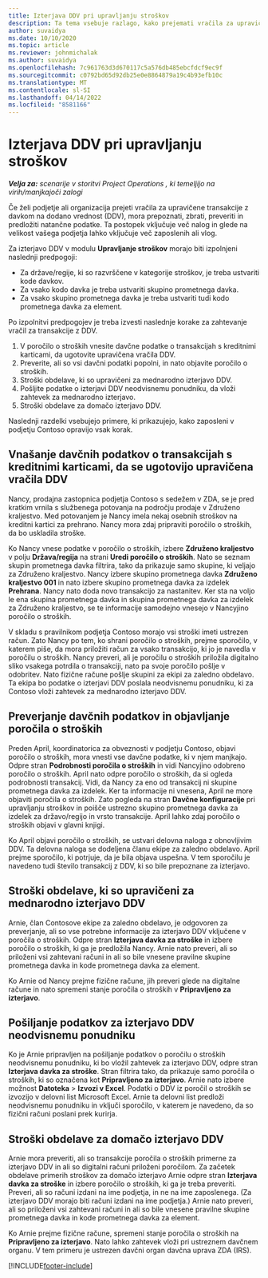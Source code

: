 ```yaml
---
title: Izterjava DDV pri upravljanju stroškov
description: Ta tema vsebuje razlago, kako prejemati vračila za upravičene transakcije z davkom na dodano vrednost (DDV).
author: suvaidya
ms.date: 10/10/2020
ms.topic: article
ms.reviewer: johnmichalak
ms.author: suvaidya
ms.openlocfilehash: 7c961763d3d670117c5a576db485ebcfdcf9ec9f
ms.sourcegitcommit: c0792bd65d92db25e0e8864879a19c4b93efb10c
ms.translationtype: MT
ms.contentlocale: sl-SI
ms.lasthandoff: 04/14/2022
ms.locfileid: "8581166"
---
```

# <a name="vat-recovery-in-expense-management"></a>Izterjava DDV pri upravljanju stroškov

_**Velja za:** scenarije v storitvi Project Operations , ki temeljijo na virih/manjkajoči zalogi_

Če želi podjetje ali organizacija prejeti vračila za upravičene transakcije z davkom na dodano vrednost (DDV), mora prepoznati, zbrati, preveriti in predložiti natančne podatke. Ta postopek vključuje več nalog in glede na velikost vašega podjetja lahko vključuje več zaposlenih ali vlog.

Za izterjavo DDV v modulu **Upravljanje stroškov** morajo biti izpolnjeni naslednji predpogoji:

- Za države/regije, ki so razvrščene v kategorije stroškov, je treba ustvariti kode davkov.
- Za vsako kodo davka je treba ustvariti skupino prometnega davka.
- Za vsako skupino prometnega davka je treba ustvariti tudi kodo prometnega davka za element.

Po izpolnitvi predpogojev je treba izvesti naslednje korake za zahtevanje vračil za transakcije z DDV.

1. V poročilo o stroških vnesite davčne podatke o transakcijah s kreditnimi karticami, da ugotovite upravičena vračila DDV.
2. Preverite, ali so vsi davčni podatki popolni, in nato objavite poročilo o stroških.
3. Stroški obdelave, ki so upravičeni za mednarodno izterjavo DDV.
4. Pošljite podatke o izterjavi DDV neodvisnemu ponudniku, da vloži zahtevek za mednarodno izterjavo.
5. Stroški obdelave za domačo izterjavo DDV.

Naslednji razdelki vsebujejo primere, ki prikazujejo, kako zaposleni v podjetju Contoso opravijo vsak korak.

## <a name="enter-tax-information-about-credit-card-transactions-to-identify-eligible-vat-refunds"></a>Vnašanje davčnih podatkov o transakcijah s kreditnimi karticami, da se ugotovijo upravičena vračila DDV

Nancy, prodajna zastopnica podjetja Contoso s sedežem v ZDA, se je pred kratkim vrnila s službenega potovanja na področju prodaje v Združeno kraljestvo. Med potovanjem je Nancy imela nekaj osebnih stroškov na kreditni kartici za prehrano. Nancy mora zdaj pripraviti poročilo o stroških, da bo uskladila stroške.

Ko Nancy vnese podatke v poročilo o stroških, izbere **Združeno kraljestvo** v polju **Država/regija** na strani **Uredi poročilo o stroških**. Nato se seznam skupin prometnega davka filtrira, tako da prikazuje samo skupine, ki veljajo za Združeno kraljestvo. Nancy izbere skupino prometnega davka **Združeno kraljestvo 001** in nato izbere skupino prometnega davka za izdelek **Prehrana**. Nancy nato doda novo transakcijo za nastanitev. Ker sta na voljo le ena skupina prometnega davka in skupina prometnega davka za izdelek za Združeno kraljestvo, se te informacije samodejno vnesejo v Nancyjino poročilo o stroških.

V skladu s pravilnikom podjetja Contoso morajo vsi stroški imeti ustrezen račun. Zato Nancy po tem, ko shrani poročilo o stroških, prejme sporočilo, v katerem piše, da mora priložiti račun za vsako transakcijo, ki jo je navedla v poročilu o stroških. Nancy preveri, ali je poročilu o stroških priložila digitalno sliko vsakega potrdila o transakciji, nato pa svoje poročilo pošlje v odobritev. Nato fizične račune pošlje skupini za ekipi za zaledno obdelavo. Ta ekipa bo podatke o izterjavi DDV poslala neodvisnemu ponudniku, ki za Contoso vloži zahtevek za mednarodno izterjavo DDV.

## <a name="verify-tax-information-and-post-an-expense-report"></a>Preverjanje davčnih podatkov in objavljanje poročila o stroških

Preden April, koordinatorica za obveznosti v podjetju Contoso, objavi poročilo o stroških, mora vnesti vse davčne podatke, ki v njem manjkajo. Odpre stran **Podrobnosti poročila o stroških** in vidi Nancyjino odobreno poročilo o stroških. April nato odpre poročilo o stroških, da si ogleda podrobnosti transakcij. Vidi, da Nancy za eno od transakcij ni skupine prometnega davka za izdelek. Ker ta informacije ni vnesena, April ne more objaviti poročila o stroških. Zato pogleda na stran **Davčne konfiguracije** pri upravljanju stroškov in poišče ustrezno skupino prometnega davka za izdelek za državo/regijo in vrsto transakcije. April lahko zdaj poročilo o stroških objavi v glavni knjigi.

Ko April objavi poročilo o stroških, se ustvari delovna naloga z obnovljivim DDV. Ta delovna naloga se dodeljena članu ekipe za zaledno obdelavo. April prejme sporočilo, ki potrjuje, da je bila objava uspešna. V tem sporočilu je navedeno tudi število transakcij z DDV, ki so bile prepoznane za izterjavo.

## <a name="process-expenses-that-are-eligible-for-international-vat-recovery"></a>Stroški obdelave, ki so upravičeni za mednarodno izterjavo DDV

Arnie, član Contosove ekipe za zaledno obdelavo, je odgovoren za preverjanje, ali so vse potrebne informacije za izterjavo DDV vključene v poročila o stroških. Odpre stran **Izterjava davka za stroške** in izbere poročilo o stroških, ki ga je predložila Nancy. Arnie nato preveri, ali so priloženi vsi zahtevani računi in ali so bile vnesene pravilne skupine prometnega davka in kode prometnega davka za element.

Ko Arnie od Nancy prejme fizične račune, jih preveri glede na digitalne račune in nato spremeni stanje poročila o stroških v **Pripravljeno za izterjavo**.

## <a name="send-vat-recovery-data-to-the-third-party-vendor"></a>Pošiljanje podatkov za izterjavo DDV neodvisnemu ponudniku

Ko je Arnie pripravljen na pošiljanje podatkov o poročilu o stroških neodvisnemu ponudniku, ki bo vložil zahtevek za izterjavo DDV, odpre stran **Izterjava davka za stroške**. Stran filtrira tako, da prikazuje samo poročila o stroških, ki so označena kot **Pripravljeno za izterjavo**. Arnie nato izbere možnost **Datoteka** &gt; **Izvozi v Excel**. Podatki o DDV iz poročil o stroških se izvozijo v delovni list Microsoft Excel. Arnie ta delovni list predloži neodvisnemu ponudniku in vključi sporočilo, v katerem je navedeno, da so fizični računi poslani prek kurirja.

## <a name="process-expenses-for-domestic-vat-recovery"></a>Stroški obdelave za domačo izterjavo DDV

Arnie mora preveriti, ali so transakcije poročila o stroških primerne za izterjavo DDV in ali so digitalni računi priloženi poročilom. Za začetek obdelave primerih stroškov za domačo izterjavo Arnie odpre stran **Izterjava davka za stroške** in izbere poročilo o stroških, ki ga je treba preveriti. Preveri, ali so računi izdani na ime podjetja, in ne na ime zaposlenega. (Za izterjavo DDV morajo biti računi izdani na ime podjetja.) Arnie nato preveri, ali so priloženi vsi zahtevani računi in ali so bile vnesene pravilne skupine prometnega davka in kode prometnega davka za element.

Ko Arnie prejme fizične račune, spremeni stanje poročila o stroških na **Pripravljeno za izterjavo**. Nato lahko zahtevek vloži pri ustreznem davčnem organu. V tem primeru je ustrezen davčni organ davčna uprava ZDA (IRS).


[!INCLUDE[footer-include](../includes/footer-banner.md)]